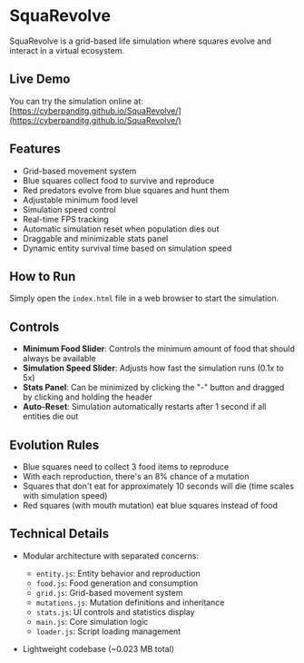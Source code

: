 # SquaRevolve

SquaRevolve is a grid-based life simulation where squares evolve and interact in a virtual ecosystem.

## Live Demo

You can try the simulation online at: [https://cyberpanditg.github.io/SquaRevolve/](https://cyberpanditg.github.io/SquaRevolve/)

## Features

- Grid-based movement system
- Blue squares collect food to survive and reproduce
- Red predators evolve from blue squares and hunt them
- Adjustable minimum food level
- Simulation speed control
- Real-time FPS tracking
- Automatic simulation reset when population dies out
- Draggable and minimizable stats panel
- Dynamic entity survival time based on simulation speed

## How to Run

Simply open the `index.html` file in a web browser to start the simulation.

## Controls

- **Minimum Food Slider**: Controls the minimum amount of food that should always be available
- **Simulation Speed Slider**: Adjusts how fast the simulation runs (0.1x to 5x)
- **Stats Panel**: Can be minimized by clicking the "-" button and dragged by clicking and holding the header
- **Auto-Reset**: Simulation automatically restarts after 1 second if all entities die out

## Evolution Rules

- Blue squares need to collect 3 food items to reproduce
- With each reproduction, there's an 8% chance of a mutation
- Squares that don't eat for approximately 10 seconds will die (time scales with simulation speed)
- Red squares (with mouth mutation) eat blue squares instead of food

## Technical Details

- Modular architecture with separated concerns:
  - `entity.js`: Entity behavior and reproduction
  - `food.js`: Food generation and consumption
  - `grid.js`: Grid-based movement system
  - `mutations.js`: Mutation definitions and inheritance
  - `stats.js`: UI controls and statistics display
  - `main.js`: Core simulation logic
  - `loader.js`: Script loading management

- Lightweight codebase (~0.023 MB total)
